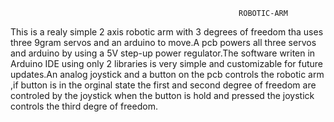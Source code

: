                                                        ROBOTIC-ARM




This is a realy simple 2 axis robotic arm with 3 degrees of freedom tha uses three 9gram servos and an arduino to move.A pcb powers all three servos and arduino  by using a 5V step-up power regulator.The software writen 
in Arduino IDE using only 2 libraries is very simple and customizable for future updates.An analog joystick and a button on the pcb controls the robotic arm ,if button is in the orginal state the first and second degree of freedom are controled by the joystick 
when the button is hold and pressed the joystick controls the third degre of freedom.
